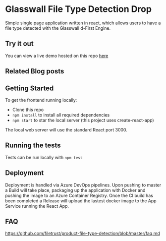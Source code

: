 # Glasswall File Type Detection Drop

Simple single page application written in react, which allows users to have a file type detected with the Glasswall d-First Engine.

## Try it out
You can view a live demo hosted on this repo [here](https://filetrust.github.io/product-file-type-detection/#/drop)

## Related Blog posts

## Getting Started
To get the frontend running locally:
* Clone this repo
* `npm install` to install all required dependencies
* `npm start` to star the local server (this project uses create-react-app)

The local web server will use the standard React port 3000.

## Running the tests

Tests can be run locally with `npm test`

## Deployment

Deployment is handled via Azure DevOps pipelines. Upon pushing to master a Build will take place, packaging up the application with Docker and pushing the image to an Azure Container Registry. Once the CI build has been completed a Release will upload the lastest docker image to the App Service running the React App.

## FAQ

https://github.com/filetrust/product-file-type-detection/blob/master/faq.md
